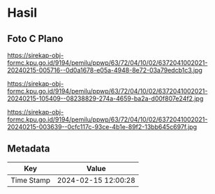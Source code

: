 # Hasil

## Foto C Plano

https://sirekap-obj-formc.kpu.go.id/9194/pemilu/ppwp/63/72/04/10/02/6372041002021-20240215-005716--0d0a1678-e05a-4948-8e72-03a79edcb1c3.jpg

https://sirekap-obj-formc.kpu.go.id/9194/pemilu/ppwp/63/72/04/10/02/6372041002021-20240215-105409--08238829-274a-4659-ba2a-d00f807e24f2.jpg

https://sirekap-obj-formc.kpu.go.id/9194/pemilu/ppwp/63/72/04/10/02/6372041002021-20240215-003639--0cfc117c-93ce-4b1e-89f2-13bb645c697f.jpg


## Metadata

| Key        | Value               |
| ---------- | ------------------- |
| Time Stamp | 2024-02-15 12:00:28 |



